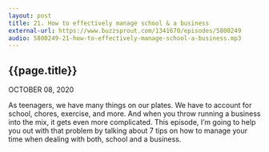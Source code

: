 ```yaml
---
layout: post
title: 21. How to effectively manage school & a business
external-url: https://www.buzzsprout.com/1341670/episodes/5800249
audio: 5800249-21-how-to-effectively-manage-school-a-business.mp3
---
```


## {{page.title}}

OCTOBER 08, 2020

As teenagers, we have many things on our plates. We have to account for school, chores, exercise, and more. And when you throw running a business into the mix, it gets even more complicated. This episode, I’m going to help you out with that problem by talking about 7 tips on how to manage your time when dealing with both, school and a business.

<div id="buzzsprout-player-5800249"></div>
<script src="https://www.buzzsprout.com/1341670/5800249-21-how-to-effectively-manage-school-a-business.js?container_id=buzzsprout-player-5800249&player=small" type="text/javascript" charset="utf-8"></script>
